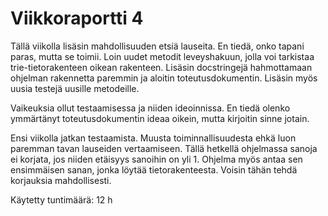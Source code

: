 # Viikkoraportti 4

Tällä viikolla lisäsin mahdollisuuden etsiä lauseita. En tiedä, onko tapani paras, mutta se toimii. Loin uudet metodit leveyshakuun, jolla voi tarkistaa trie-tietorakenteen oikean rakenteen. Lisäsin docstringejä hahmottamaan ohjelman rakennetta paremmin ja aloitin toteutusdokumentin. Lisäsin myös uusia testejä uusille metodeille.

Vaikeuksia ollut testaamisessa ja niiden ideoinnissa. En tiedä olenko ymmärtänyt toteutusdokumentin ideaa oikein, mutta kirjoitin sinne jotain.

Ensi viikolla jatkan testaamista. Muusta toiminnallisuudesta ehkä luon paremman tavan lauseiden vertaamiseen. Tällä hetkellä ohjelmassa sanoja ei korjata, jos niiden etäisyys sanoihin on yli 1. Ohjelma myös antaa sen ensimmäisen sanan, jonka löytää tietorakenteesta. Voisin tähän tehdä korjauksia mahdollisesti.

Käytetty tuntimäärä: 12 h

